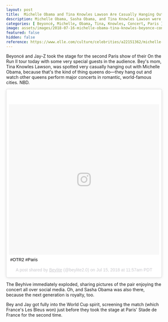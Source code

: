 ```yaml
---
layout: post
title:  Michelle Obama and Tina Knowles Lawson Are Casually Hanging Out at Beyoncé's Concert in Paris
description: Michelle Obama, Sasha Obama, and Tina Knowles Lawson were all spotted in the audience of Beyonce and Jay-Z's second Paris concert. The Carters screened the final game of the World Cup, which France won, just before the concert.
categories: [ Beyoncé, Michelle, Obama, Tina, Knowles, Concert, Paris ]
image: assets/images/2018-07-16-michelle-obama-tina-knowles-beyonce-concert-paris.jpg
featured: false
hidden: false
reference: https://www.elle.com/culture/celebrities/a22151362/michelle-obama-tina-lawson-beyonce-concert-paris/
---
```

Beyoncé and Jay-Z took the stage for the second Paris show of their On the Run II tour today with some very special guests in the audience. Bey's mom, Tina Knowles Lawson, was spotted very casually hanging out with Michelle Obama, because that's the kind of thing queens do—they hang out and watch other queens perform major concerts in romantic, world-famous cities. NBD.

<blockquote class="instagram-media" data-instgrm-captioned data-instgrm-permalink="https://www.instagram.com/p/BlQ2B0Rlmei/" data-instgrm-version="9" style=" background:#FFF; border:0; border-radius:3px; box-shadow:0 0 1px 0 rgba(0,0,0,0.5),0 1px 10px 0 rgba(0,0,0,0.15); margin: 1px; max-width:540px; min-width:326px; padding:0; width:99.375%; width:-webkit-calc(100% - 2px); width:calc(100% - 2px);"><div style="padding:8px;"> <div style=" background:#F8F8F8; line-height:0; margin-top:40px; padding:50.0% 0; text-align:center; width:100%;"> <div style=" background:url(data:image/png;base64,iVBORw0KGgoAAAANSUhEUgAAACwAAAAsCAMAAAApWqozAAAABGdBTUEAALGPC/xhBQAAAAFzUkdCAK7OHOkAAAAMUExURczMzPf399fX1+bm5mzY9AMAAADiSURBVDjLvZXbEsMgCES5/P8/t9FuRVCRmU73JWlzosgSIIZURCjo/ad+EQJJB4Hv8BFt+IDpQoCx1wjOSBFhh2XssxEIYn3ulI/6MNReE07UIWJEv8UEOWDS88LY97kqyTliJKKtuYBbruAyVh5wOHiXmpi5we58Ek028czwyuQdLKPG1Bkb4NnM+VeAnfHqn1k4+GPT6uGQcvu2h2OVuIf/gWUFyy8OWEpdyZSa3aVCqpVoVvzZZ2VTnn2wU8qzVjDDetO90GSy9mVLqtgYSy231MxrY6I2gGqjrTY0L8fxCxfCBbhWrsYYAAAAAElFTkSuQmCC); display:block; height:44px; margin:0 auto -44px; position:relative; top:-22px; width:44px;"></div></div> <p style=" margin:8px 0 0 0; padding:0 4px;"> <a href="https://www.instagram.com/p/BlQ2B0Rlmei/" style=" color:#000; font-family:Arial,sans-serif; font-size:14px; font-style:normal; font-weight:normal; line-height:17px; text-decoration:none; word-wrap:break-word;" target="_blank">#OTR2 #Paris</a></p> <p style=" color:#c9c8cd; font-family:Arial,sans-serif; font-size:14px; line-height:17px; margin-bottom:0; margin-top:8px; overflow:hidden; padding:8px 0 7px; text-align:center; text-overflow:ellipsis; white-space:nowrap;">A post shared by <a href="https://www.instagram.com/beylite2.0/" style=" color:#c9c8cd; font-family:Arial,sans-serif; font-size:14px; font-style:normal; font-weight:normal; line-height:17px;" target="_blank"> Beylite</a> (@beylite2.0) on <time style=" font-family:Arial,sans-serif; font-size:14px; line-height:17px;" datetime="2018-07-15T18:57:47+00:00">Jul 15, 2018 at 11:57am PDT</time></p></div></blockquote> <script async defer src="//www.instagram.com/embed.js"></script>

The Beyhive immediately exploded, sharing pictures of the pair enjoying the concert all over social media. Oh, and Sasha Obama was also there, because the next generation is royalty, too.

Bey and Jay got fully into the World Cup spirit, screening the match (which France's Les Bleus won) just before they took the stage at Paris' Stade de France for the second time.
